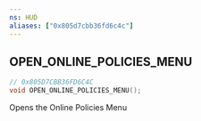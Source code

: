 ```yaml
---
ns: HUD
aliases: ["0x805d7cbb36fd6c4c"]
---
```

## OPEN_ONLINE_POLICIES_MENU

```c
// 0x805D7CBB36FD6C4C
void OPEN_ONLINE_POLICIES_MENU();
```

Opens the Online Policies Menu

